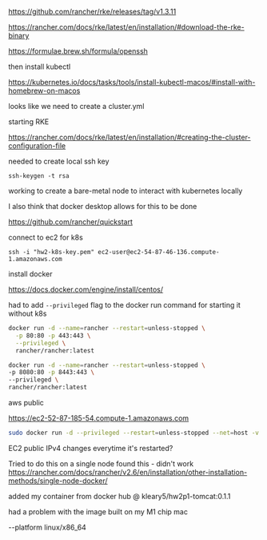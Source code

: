 https://github.com/rancher/rke/releases/tag/v1.3.11

https://rancher.com/docs/rke/latest/en/installation/#download-the-rke-binary

https://formulae.brew.sh/formula/openssh

then install kubectl 

https://kubernetes.io/docs/tasks/tools/install-kubectl-macos/#install-with-homebrew-on-macos

looks like we need to create a cluster.yml

starting RKE 

https://rancher.com/docs/rke/latest/en/installation/#creating-the-cluster-configuration-file

needed to create local ssh key 

`ssh-keygen -t rsa`

working to create a bare-metal node to interact with kubernetes locally

I also think that docker desktop allows for this to be done

https://github.com/rancher/quickstart

connect to ec2 for k8s

`ssh -i "hw2-k8s-key.pem" ec2-user@ec2-54-87-46-136.compute-1.amazonaws.com`

install docker 

https://docs.docker.com/engine/install/centos/

had to add `--privileged` flag to the docker run command for starting it without k8s

```bash
docker run -d --name=rancher --restart=unless-stopped \
  -p 80:80 -p 443:443 \
  --privileged \
  rancher/rancher:latest
  ```

  ```bash
docker run -d --name=rancher --restart=unless-stopped \
  -p 8080:80 -p 8443:443 \
  --privileged \
  rancher/rancher:latest
  ```

aws public 

https://ec2-52-87-185-54.compute-1.amazonaws.com


```bash
sudo docker run -d --privileged --restart=unless-stopped --net=host -v /etc/kubernetes:/etc/kubernetes -v /var/run:/var/run  rancher/rancher-agent:v2.6.5 --server https://ec2-52-87-185-54.compute-1.amazonaws.com --token 6gxkz2r7nqq54j5w49g9xxkk67jwnfcs8g5bqnzckxqmmmww7c6dmq --ca-checksum 91e787b89952dcd3199783ec062b95f39ddf404ca85ac1b9b4a4528339631978 --etcd --controlplane --worker
```

EC2 public IPv4 changes everytime it's restarted?

Tried to do this on a single node found this - didn't work 
https://rancher.com/docs/rancher/v2.6/en/installation/other-installation-methods/single-node-docker/


added my container from docker hub @ kleary5/hw2p1-tomcat:0.1.1

had a problem with the image built on my M1 chip mac 

--platform linux/x86_64